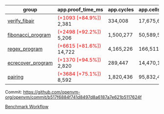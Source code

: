 | group | app.proof_time_ms | app.cycles | app.cells_used | leaf.proof_time_ms | leaf.cycles | leaf.cells_used |
| -- | -- | -- | -- | -- | -- | -- |
| [verify_fibair](https://github.com/openvm-org/openvm/blob/benchmark-results/benchmarks-pr/1565/verify_fibair-b517f6884f741d8497d8a6187a7e621b5117624f.md) |<span style='color: red'>(+1093 [+84.9%])</span> 2,381 |  334,008 |  17,675,690 |- | - | - |
| [fibonacci_program](https://github.com/openvm-org/openvm/blob/benchmark-results/benchmarks-pr/1565/fibonacci-b517f6884f741d8497d8a6187a7e621b5117624f.md) |<span style='color: red'>(+2498 [+92.2%])</span> 5,206 |  1,500,277 |  50,589,503 |- | - | - |
| [regex_program](https://github.com/openvm-org/openvm/blob/benchmark-results/benchmarks-pr/1565/regex-b517f6884f741d8497d8a6187a7e621b5117624f.md) |<span style='color: red'>(+6615 [+81.6%])</span> 14,722 |  4,165,226 |  166,511,152 |- | - | - |
| [ecrecover_program](https://github.com/openvm-org/openvm/blob/benchmark-results/benchmarks-pr/1565/ecrecover-b517f6884f741d8497d8a6187a7e621b5117624f.md) |<span style='color: red'>(+1370 [+94.5%])</span> 2,820 |  289,447 |  14,470,186 |- | - | - |
| [pairing](https://github.com/openvm-org/openvm/blob/benchmark-results/benchmarks-pr/1565/pairing-b517f6884f741d8497d8a6187a7e621b5117624f.md) |<span style='color: red'>(+3684 [+75.1%])</span> 8,592 |  1,820,436 |  95,832,407 |- | - | - |


Commit: https://github.com/openvm-org/openvm/commit/b517f6884f741d8497d8a6187a7e621b5117624f

[Benchmark Workflow](https://github.com/openvm-org/openvm/actions/runs/14459356713)
